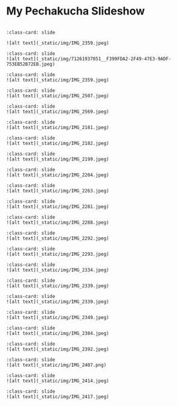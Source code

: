 # My Pechakucha Slideshow 

<div id= "slideshow">

```{include} _static/play_pause.html
```

```{card} 
:class-card: slide

![alt text](_static/img/IMG_2359.jpeg)
```

```{card}
:class-card: slide
![alt text](_static/img/71261937051__F399FDA2-2F49-47E3-9ADF-753EB52B72EB.jpeg)
```

```{card}
:class-card: slide
![alt text](_static/img/IMG_2359.jpeg)
```

```{card}
:class-card: slide
![alt text](_static/img/IMG_2507.jpeg)
```

```{card}
:class-card: slide
![alt text](_static/img/IMG_2569.jpeg)
```

```{card}
:class-card: slide
![alt text](_static/img/IMG_2181.jpeg)
```

```{card}
:class-card: slide
![alt text](_static/img/IMG_2182.jpeg)
```

```{card}
:class-card: slide
![alt text](_static/img/IMG_2199.jpeg)
```

```{card}
:class-card: slide
![alt text](_static/img/IMG_2204.jpeg)
```

```{card}
:class-card: slide
![alt text](_static/img/IMG_2263.jpeg)
```


```{card}
:class-card: slide
![alt text](_static/img/IMG_2281.jpeg)
```


```{card}
:class-card: slide
![alt text](_static/img/IMG_2288.jpeg)
```

```{card}
:class-card: slide
![alt text](_static/img/IMG_2292.jpeg)
```

```{card}
:class-card: slide
![alt text](_static/img/IMG_2293.jpeg)
```

```{card}
:class-card: slide
![alt text](_static/img/IMG_2334.jpeg)
```

```{card}
:class-card: slide
![alt text](_static/img/IMG_2339.jpeg)
```

```{card}
:class-card: slide
![alt text](_static/img/IMG_2339.jpeg)
```

```{card}
:class-card: slide
![alt text](_static/img/IMG_2349.jpeg)
```

```{card}
:class-card: slide
![alt text](_static/img/IMG_2384.jpeg)
```

```{card}
:class-card: slide
![alt text](_static/img/IMG_2392.jpeg)
```

```{card}
:class-card: slide
![alt text](_static/img/IMG_2407.png)
```

```{card}
:class-card: slide
![alt text](_static/img/IMG_2414.jpeg)
```

```{card}
:class-card: slide
![alt text](_static/img/IMG_2417.jpeg)
```
<div>